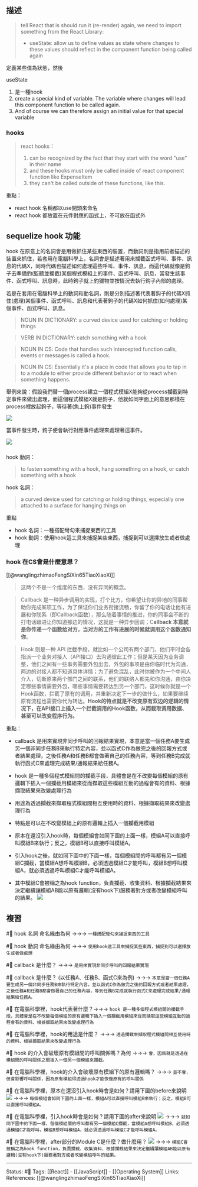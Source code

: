 ## 描述


> tell React that is should run it (re-render) again, we need to import something from the React Library:
> 
> - useState: allow us to define values as state where changes to these values should reflect in the component function being called again

定義某些值為狀態，然後

  

useState

1. 是一種hook
2. create a special kind of variable. The variable where changes will lead this component function to be called again.
3. And of course we can therefore assign an initial value for that special variable

  
### hooks

  

> react hooks：
> 1. can be recognized by the fact that they start with the word "use" in their name
> 2. and these hooks must only be called inside of react component function like ExpenseItem
> 3. they can't be called outside of these functions, like this.


重點：
- react hook 名稱都以use開頭來命名
- react hook 都放置在元件對應的函式上，不可放在函式外


## sequelize hook 功能

hook 在原意上的名詞會是用做抓住某些東西的裝置，而動詞則是指用前者描述的裝置來抓住，若套用在電腦科學上，名詞會是描述著用來攔截函式呼叫、事件、訊息的代碼X，同時代碼也描述如何處理這些呼叫、事件、訊息，而這代碼就像是鉤子去準備釣(監聽並攔截)某個程式模組上的事件、函式呼叫、訊息，當發生該事件、函式呼叫、訊息時，此時鉤子就上釣獵物並按情況去執行鈎子內部的處理。

  

若是在套用在電腦科學上的動詞和動名詞，則是分別描述著代表著鈎子的代碼X抓住(處理)某個事件、函式呼叫、訊息和代表著鉤子的代碼X如何抓住(如何處理)某個事件、函式呼叫、訊息。

> NOUN IN DICTIONARY: a curved device used for catching or holding things

> VERB IN DICTIONARY: catch something with a hook

> NOUN IN CS: Code that handles such intercepted function calls, events or messages is called a hook.

> NOUN IN CS: Essentially it's a place in code that allows you to tap in to a module to either provide different behavior or to react when something happens.

  

舉例來說：假設我們替一個process建立一個程式模組X能夠從process攔截到特定事件來做出處理，而這個程式模組X就是鉤子，他就如同字面上的意思那樣在process裡放起鉤子，等待著(魚上鉤)事件發生

![](https://res.cloudinary.com/dqfxgtyoi/image/upload/v1650974362/blog/event/hook/put-a-hook-diagram_tfyvbf.png)

當事件發生時，鉤子便會執行對應事件處理來處理著這事件。

![](https://res.cloudinary.com/dqfxgtyoi/image/upload/v1650974362/blog/event/hook/hooking-diagram_dl0hyp.png)


### 
hook 動詞：
> to fasten something with a hook, hang something on a hook, or catch something with a hook

hook 名詞：
> a curved device used for catching or holding things, especially one attached to a surface for hanging things on


重點
- hook 名詞：一種搭配彎勾來捕捉東西的工具
- hook 動詞：使用hook這工具來捕捉某些東西，捕捉到可以選擇放生或者做處理

### hook 在CS會是什麼意思？
[[@wanglingzhimaoFengSiXin65TiaoXiaoXi]]
> 这两个不是一个维度的东西，没有异同的概念。

> Callback 是一种异步调用的实现，打个比方，你希望让你的异地的同事帮助你完成某项工作，为了保证你们业务衔接流畅，你留了你的电话让他有进展和你联系（即Callback函数），那么随着事情的推进，你的同事会不断的打电话跟进让你知道那边的情况，这就是一种异步回调；C**allback 本意就是你传递一个函数给对方，当对方的工作有进展的时候就调用这个函数通知你**。

> Hook 则是一种 API 拦截手段，就比如一个公司有两个部门，他们平时会各指派一个业务对接人（API接口）去沟通彼此工作；但是某天因为业务调整，他们之间有一些事务需要外包出去，外包的事项是由你临时代为沟通，两边的对接人都不知道具体详情；为了避免混乱，此时你被作为一个中间人介入，切断原来两个部门之间的联系，他们的联络人都先和你沟通，由你决定哪些事情需要外包，哪些事情需要转达到另一个部门，这时候你就是一个Hook函数，拦截了原有的调用，并重新决定下一步的做什么，如果要继续原有流程也需要你代为转达。**Hook的特点就是不改变原有双边的逻辑的情况下，在API接口上插入一个拦截调用的Hook函数，从而截取调用数据、甚至可以改变程序行为。**

重點：
- callback 是用來實現非同步呼叫的回報結果實現，本意是當一個任務A要生成另一個非同步任務B來執行特定內容，並以函式C作為做完之後的回報方式或者結果處理，之後任務A和任務B都會做著自己的任務內容，等到任務B完成就執行函式C來處理完成結果/通報結果給任務A。


- hook 是一種多個程式模組間的攔截手段，具體會是在不改變每個模組的原有邏輯下插入一個攔截用模組來從而擷取這些模組互動的過程會有的資料、根據擷取結果來改變處理行為
- 用途為透過攔截來擷取程式模組間相互使用時的資料、根據擷取結果來改變處理行為
- 特點是可以在不改變模組上的原有邏輯上插入一個攔截用模組
- 原本在還沒引入hook時，每個模組會如同下圖的上面一樣，模組A可以直接呼叫模組B來執行；反之，模組B可以直接呼叫模組A。
- 引入hook之後，就如同下圖中的下面一樣，每個模組間的呼叫都有另一個模組C攔截，當模組A想呼叫模組B，必須透過模組C才能呼叫，模組B想呼叫模組A，就必須透過呼叫模組C才能呼叫模組A。
- 其中模組C會被稱之為hook function，負責攔截、收集資料、根據攔截結果來決定繼續讓模組AB能以原有邏輯(沒有hook下)服務著對方或者改變模組呼叫的結果。
![](https://res.cloudinary.com/dqfxgtyoi/image/upload/v1660573336/blog/react/hook/hook-before-after_gnjt9w.png)


## 複習
#🧠 hook 名詞 命名緣由為何 ->->-> `一種搭配彎勾來捕捉東西的工具`
<!--SR:!2022-09-26,28,250-->

#🧠 hook 動詞 命名緣由為何 ->->-> `使用hook這工具來捕捉某些東西，捕捉到可以選擇放生或者做處理`
<!--SR:!2022-11-27,65,250-->

#🧠 callback 是什麼？ ->->-> `是用來實現非同步呼叫的回報結果實現`
<!--SR:!2022-10-29,45,250-->

#🧠 callback 是什麼？ (以任務A、任務B、函式C來為例) ->->-> `本意是當一個任務A要生成另一個非同步任務B來執行特定內容，並以函式C作為做完之後的回報方式或者結果處理，之後任務A和任務B都會做著自己的任務內容，等到任務B完成就執行函式C來處理完成結果/通報結果給任務A。`
<!--SR:!2022-09-26,28,250-->

#🧠  在電腦科學裡，hook代表著什麼？->->-> `hook 是一種多個程式模組間的攔截手段，具體會是在不改變每個模組的原有邏輯下插入一個攔截用模組來從而擷取這些模組互動的過程會有的資料、根據擷取結果來改變處理行為`
<!--SR:!2022-11-26,64,250-->

#🧠 在電腦科學裡，hook的用途是什麼？ ->->-> `透過攔截來擷取程式模組間相互使用時的資料、根據擷取結果來改變處理行為`
<!--SR:!2022-11-17,58,250-->

#🧠 hook 的介入會破壞原有模組間的呼叫關係嗎？為何 ->->-> `會，因爲就是透過在模組間的呼叫關係之間插入一個另一個模組來攔截。`
<!--SR:!2022-09-27,28,250-->



#🧠 在電腦科學裡，hook的介入會破壞原有模組下的原有邏輯嗎？ ->->-> `並不會，但會影響呼叫關係，因為原有模組得透過hook才能恢復原有的呼叫關係`
<!--SR:!2022-10-29,47,250-->

#🧠 在電腦科學裡，原本在還沒引入hook時會是如何？請用下圖的before來說明 ![](https://res.cloudinary.com/dqfxgtyoi/image/upload/v1660573336/blog/react/hook/hook-before-after_gnjt9w.png) ->->-> `每個模組會如同下圖的上面一樣，模組A可以直接呼叫模組B來執行；反之，模組B可以直接呼叫模組A。`
<!--SR:!2022-12-09,74,250-->

#🧠 在電腦科學裡，引入hook時會是如何？請用下圖的after來說明 ![](https://res.cloudinary.com/dqfxgtyoi/image/upload/v1660573336/blog/react/hook/hook-before-after_gnjt9w.png) ->->-> `就如同下圖中的下面一樣，每個模組間的呼叫都有另一個模組C攔截，當模組A想呼叫模組B，必須透過模組C才能呼叫，模組B想呼叫模組A，就必須透過呼叫模組C才能呼叫模組A。`
<!--SR:!2022-09-26,28,250-->



#🧠 在電腦科學裡，after部分的Module C是什麼？做什麼用？ ![](https://res.cloudinary.com/dqfxgtyoi/image/upload/v1660573336/blog/react/hook/hook-before-after_gnjt9w.png) ->->-> `模組C會被稱之為hook function，負責攔截、收集資料、根據攔截結果來決定繼續讓模組AB能以原有邏輯(沒有hook下)服務著對方或者改變模組呼叫的結果。`
<!--SR:!2022-09-26,28,250-->


---
Status: #🌱 
Tags:
[[React]] - [[JavaScript]] - [[Operating System]]
Links:
References:
[[@wanglingzhimaoFengSiXin65TiaoXiaoXi]]